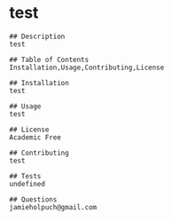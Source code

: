 # test
    ## Description
    test

    ## Table of Contents 
    Installation,Usage,Contributing,License

    ## Installation 
    test

    ## Usage 
    test

    ## License 
    Academic Free

    ## Contributing
    test

    ## Tests 
    undefined

    ## Questions 
    jamieholpuch@gmail.com